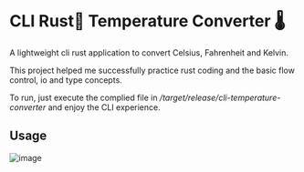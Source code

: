 # CLI Rust🦀 Temperature Converter 🌡
A lightweight cli rust application to convert Celsius, Fahrenheit and Kelvin.

This project helped me successfully practice rust coding and the basic flow control, io and type concepts.

To run, just execute the complied file in <i>/target/release/cli-temperature-converter</i>
and enjoy the CLI experience.

## Usage
![image](https://github.com/dbrandstetter/cli-temperature-converter/assets/100001184/a8054630-576f-4881-a8aa-cf5bcf4f9c17)
